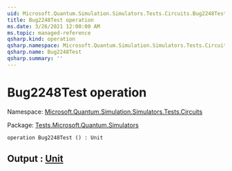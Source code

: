 ```yaml
---
uid: Microsoft.Quantum.Simulation.Simulators.Tests.Circuits.Bug2248Test
title: Bug2248Test operation
ms.date: 3/26/2021 12:00:00 AM
ms.topic: managed-reference
qsharp.kind: operation
qsharp.namespace: Microsoft.Quantum.Simulation.Simulators.Tests.Circuits
qsharp.name: Bug2248Test
qsharp.summary: ''
---
```


# Bug2248Test operation

Namespace: [Microsoft.Quantum.Simulation.Simulators.Tests.Circuits](xref:Microsoft.Quantum.Simulation.Simulators.Tests.Circuits)

Package: [Tests.Microsoft.Quantum.Simulators](https://nuget.org/packages/Tests.Microsoft.Quantum.Simulators)




```qsharp
operation Bug2248Test () : Unit
```


## Output : [Unit](xref:microsoft.quantum.lang-ref.unit)

